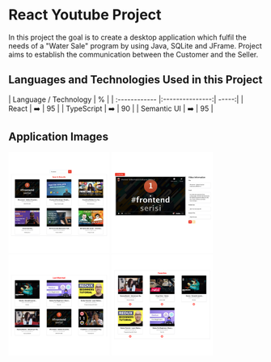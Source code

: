 # React Youtube Project

In this project the goal is to create a desktop application which fulfil the needs of a "Water Sale" program by using Java, SQLite and JFrame. Project aims to establish the communication between the Customer and the Seller.

## Languages and Technologies Used in this Project

| Language / Technology  | % |
| :------------ |:---------------:| -----:|
| React      | :arrow_right: | 95 |
| TypeScript | :arrow_right:        |    90 |
| Semantic UI | :arrow_right:        |    95 |

## Application Images

<p>
<a href="https://github.com/goktugust/React-Youtube/blob/master/images/02_y.png" target="_blank">
<img src="https://github.com/goktugust/React-Youtube/blob/master/images/02_y.png" width="200" style="max-width:100%;"></a>
  
<a href="https://github.com/goktugust/React-Youtube/blob/master/images/01_y.png" target="_blank">
<img src="https://github.com/goktugust/React-Youtube/blob/master/images/01_y.png" width="200" style="max-width:100%;"></a>
  
<a href="https://github.com/goktugust/React-Youtube/blob/master/images/03_y.png" target="_blank">
<img src="https://github.com/goktugust/React-Youtube/blob/master/images/03_y.png" width="200" style="max-width:100%;"></a>
  
  <a href="https://github.com/goktugust/React-Youtube/blob/master/images/04_y.png" target="_blank">
<img src="https://github.com/goktugust/React-Youtube/blob/master/images/04_y.png" width="200" style="max-width:100%;"></a>

</p>


